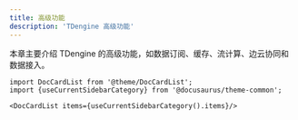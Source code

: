 ```yaml
---
title: 高级功能
description: 'TDengine 高级功能'
---
```


本章主要介绍 TDengine 的高级功能，如数据订阅、缓存、流计算、边云协同和数据接入。

```mdx-code-block
import DocCardList from '@theme/DocCardList';
import {useCurrentSidebarCategory} from '@docusaurus/theme-common';

<DocCardList items={useCurrentSidebarCategory().items}/>
```
